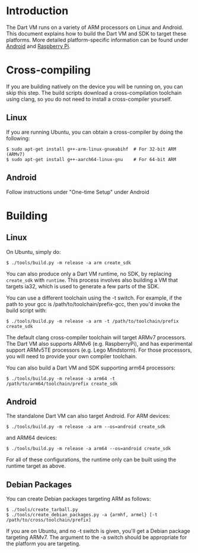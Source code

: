 # Introduction

The Dart VM runs on a variety of ARM processors on Linux and Android. This document explains how to build the Dart VM and SDK to target these platforms. More detailed platform-specific information can be found under [Android](https://github.com/dart-lang/sdk/wiki/Building-Dart-SDK-for-Android) and [Raspberry Pi](https://github.com/dart-lang/sdk/wiki/Building-Dart-SDK-for-Raspberry-Pi).

# Cross-compiling

If you are building natively on the device you will be running on, you can skip this step.  The build scripts download a cross-compilation toolchain using clang, so you do not need to install a cross-compiler yourself.

## Linux

If you are running Ubuntu, you can obtain a cross-compiler by doing the following:	

```	
$ sudo apt-get install g++-arm-linux-gnueabihf  # For 32-bit ARM (ARMv7)	
$ sudo apt-get install g++-aarch64-linux-gnu    # For 64-bit ARM	
```	

## Android

Follow instructions under "One-time Setup" under Android

# Building

## Linux

On Ubuntu, simply do:

```
$ ./tools/build.py -m release -a arm create_sdk
```

You can also produce only a Dart VM runtime, no SDK, by replacing `create_sdk` with `runtime`. This process involves also building a VM that targets ia32, which is used to generate a few parts of the SDK.

You can use a different toolchain using the -t switch. For example, if the path to your gcc is /path/to/toolchain/prefix-gcc, then you'd invoke the build script with:

```
$ ./tools/build.py -m release -a arm -t /path/to/toolchain/prefix create_sdk
```

The default clang cross-compiler toolchain will target ARMv7 processors. The Dart VM also supports ARMv6 (e.g. RaspberryPi), and has experimental support ARMv5TE processors (e.g. Lego Mindstorm). For those processors, you will need to provide your own compiler toolchain.

You can also build a Dart VM and SDK supporting arm64 processors:

```
$ ./tools/build.py -m release -a arm64 -t /path/to/arm64/toolchain/prefix create_sdk
```

## Android

The standalone Dart VM can also target Android. For ARM devices:

```
$ ./tools/build.py -m release -a arm --os=android create_sdk
```

and ARM64 devices:

```
$ ./tools/build.py -m release -a arm64 --os=android create_sdk
```

For all of these configurations, the runtime only can be built using the runtime target as above.

## Debian Packages

You can create Debian packages targeting ARM as follows:

```
$ ./tools/create_tarball.py
$ ./tools/create_debian_packages.py -a {armhf, armel} [-t /path/to/cross/toolchain/prefix]
```

If you are on Ubuntu, and no -t switch is given, you'll get a Debian package targeting ARMv7. The argument to the -a switch should be appropriate for the platform you are targeting.